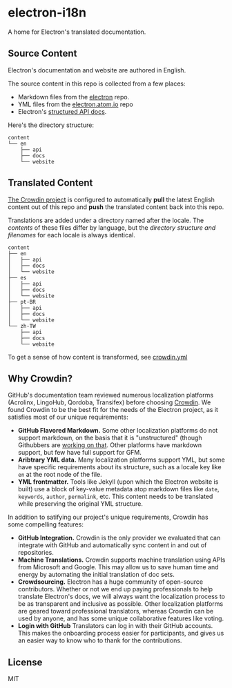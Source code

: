 # electron-i18n

A home for Electron's translated documentation.

## Source Content

Electron's documentation and website are authored in English.

The source content in this repo is collected from a few places:

- Markdown files from the [electron](https://github.com/electron/electron/tree/master/docs) repo.
- YML files from the [electron.atom.io](https://github.com/electron/electron.atom.io/tree/gh-pages/_data/) repo
- Electron's [structured API docs](https://electron.atom.io/blog/2016/09/27/api-docs-json-schema).

Here's the directory structure:

```
content
└── en
    ├── api
    ├── docs
    └── website
```

## Translated Content

[The Crowdin project](https://crowdin.com/project/electron) is configured to automatically **pull** the latest English content out of this repo and **push** the translated content back into this repo.

Translations are added under a directory named after the locale. The _contents_ of these files differ by language, but the _directory structure and filenames_ for each locale is always identical.

```
content
├── en
│   ├── api
│   ├── docs
│   └── website
├── es
│   ├── api
│   ├── docs
│   └── website
├── pt-BR
│   ├── api
│   ├── docs
│   └── website
└── zh-TW
    ├── api
    ├── docs
    └── website
```

To get a sense of how content is transformed, see [crowdin.yml](crowdin.yml)

## Why Crowdin?

GitHub's documentation team reviewed numerous localization platforms (Acrolinx, LingoHub, Qordoba, Transifex) before choosing [Crowdin](http://crowdin.com). We found Crowdin to be the best fit for the needs of the Electron project, as it satisfies most of our unique requirements:

- **GitHub Flavored Markdown.** Some other localization platforms do not support markdown, on the basis that it is "unstructured" (though Githubbers are [working on that](https://githubengineering.com/a-formal-spec-for-github-markdown/). Other platforms have markdown support, but few have full support for GFM.
- **Aribtrary YML data.** Many localization platforms support YML, but some have specific requirements about its structure, such as a locale key like `en` at the root node of the file.
- **YML frontmatter.** Tools like Jekyll (upon which the Electron website is built) use a block of key-value metadata atop markdown files like `date`, `keywords`, `author`, `permalink`, etc. This content needs to be translated while preserving the original YML structure.

In addition to satifying our project's unique requirements, Crowdin has some compelling features:

- **GitHub Integration.** Crowdin is the only provider we evaluated that can integrate with GitHub and automatically sync content in and out of repositories.
- **Machine Translations.** Crowdin supports machine translation using APIs from Microsoft and Google. This may allow us to save human time and energy by automating the initial translation of doc sets.
- **Crowdsourcing.** Electron has a huge community of open-source
contributors. Whether or not we end up paying professionals to help translate Electron's docs, we will always want the localization process to be as transparent and inclusive as possible. Other localization platforms are geared toward professional translators, whereas Crowdin can be used by anyone, and has some unique collaborative features like voting.
- **Login with GitHub** Translators can log in with their GitHub accounts. This makes the onboarding process easier for participants, and gives  us an easier way to know who to thank for the contributions.

## License

MIT
